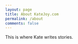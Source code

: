 ```yaml
---
layout: page
title: About KateJoy.com
permalink: /about
comments: false
---
```


<div class="row justify-content-between">
<div class="col-md-8 pr-5">

<p>This is where Kate writes stories.</p>

</div>
</div>
